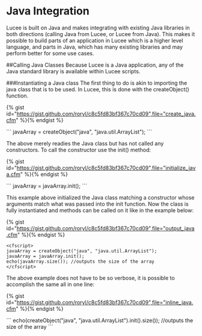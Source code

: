 # Java Integration

Lucee is built on Java and makes integrating with existing Java libraries in both directions (calling Java from Lucee, or Lucee from Java). This makes it possible to build parts of an application in Lucee which is a higher level language, and parts in Java, which has many existing libraries and may perform better for some use cases.

##Calling Java Classes
Because Lucee is a Java application, any of the Java standard library is available within Lucee scripts. 

###Instantiating a Java class
The first thing to do is akin to importing the java class that is to be used. In Lucee, this is done with the createObject() function.

{% gist id="https://gist.github.com/roryl/c8c5fd83bf367c70cd09",file="create_java.cfm" %}{% endgist %}

<noscript>
```
<cfscript>
javaArray = createObject("java", "java.util.ArrayList");
</cfscript>
```
</noscript>

The above merely readies the Java class but has not called any constructors. To call the constructor use the init() method:

{% gist id="https://gist.github.com/roryl/c8c5fd83bf367c70cd09",file="initialize_java.cfm" %}{% endgist %}

<noscript>
```
<cfscript>
javaArray = javaArray.init();
</cfscript>
```
</noscript>

This example above initialized the Java class matching a constructor whose arguments match what was passed into the init function. Now the class is fully instantiated and methods can be called on it like in the example below:

{% gist id="https://gist.github.com/roryl/c8c5fd83bf367c70cd09",file="output_java.cfm" %}{% endgist %}

```
<cfscript>
javaArray = createObject("java", "java.util.ArrayList");
javaArray = javaArray.init();
echo(javaArray.size()); //outputs the size of the array
</cfscript>
```

The above example does not have to be so verbose, it is possible to accomplish the same all in one line:

{% gist id="https://gist.github.com/roryl/c8c5fd83bf367c70cd09",file="inline_java.cfm" %}{% endgist %}

<noscript>
```
<cfscript>
echo(createObject("java", "java.util.ArrayList").init().size()); //outputs the size of the array
</cfscript>
```
</noscript>

